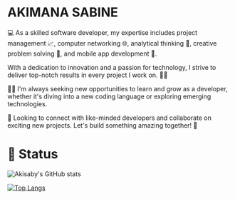 ### <h1>AKIMANA SABINE </h1>
💻 As a skilled software developer, my expertise includes project management 📈, computer networking 🌐, analytical thinking 🧐, creative problem solving 🤔, and mobile app development 📱.

With a dedication to innovation and a passion for technology, I strive to deliver top-notch results in every project I work on. 💪🚀

👩‍💻 I'm always seeking new opportunities to learn and grow as a developer, whether it's diving into a new coding language or exploring emerging technologies.

🤝 Looking to connect with like-minded developers and collaborate on exciting new projects. Let's build something amazing together! 🚀
### <h1> :abacus: Status </h1>
<p align="center">

![Akisaby's GitHub stats](https://github-readme-stats.vercel.app/api?username=Akisaby&show_icons=true&count_private=true&hide_border=true&bg_color=0000)

[![Top Langs](https://github-readme-stats.vercel.app/api/top-langs/?username=Akisaby&layout=compact&show_icons=true&hide_border=true&bg_color=0000)](https://github.com/Akisaby/github-readme-stats)

</p>
